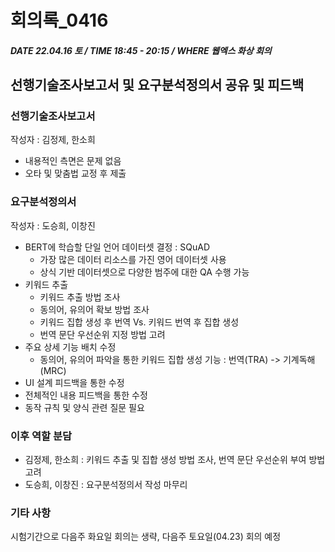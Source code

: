 # 회의록_0416

##### DATE 22.04.16 토 / TIME 18:45 - 20:15 / WHERE 웹엑스 화상 회의

## 선행기술조사보고서 및 요구분석정의서 공유 및 피드백

### 선행기술조사보고서

작성자 : 김정제, 한소희

- 내용적인 측면은 문제 없음
- 오타 및 맞춤법 교정 후 제출

### 요구분석정의서

작성자 : 도승희, 이창진

- BERT에 학습할 단일 언어 데이터셋 결정 : SQuAD
  + 가장 많은 데이터 리소스를 가진 영어 데이터셋 사용
  + 상식 기반 데이터셋으로 다양한 범주에 대한 QA 수행 가능
- 키워드 추출
  + 키워드 추출 방법 조사
  + 동의어, 유의어 확보 방법 조사
  + 키워드 집합 생성 후 번역 Vs. 키워드 번역 후 집합 생성
  + 번역 문단 우선순위 지정 방법 고려
- 주요 상세 기능 배치 수정
  + 동의어, 유의어 파악을 통한 키워드 집합 생성 기능 : 번역(TRA) -> 기계독해(MRC)
- UI 설계 피드백을 통한 수정
- 전체적인 내용 피드백을 통한 수정
- 동작 규칙 및 양식 관련 질문 필요

### 이후 역할 분담

- 김정제, 한소희 : 키워드 추출 및 집합 생성 방법 조사, 번역 문단 우선순위 부여 방법 고려
- 도승희, 이창진 : 요구분석정의서 작성 마무리

### 기타 사항

시험기간으로 다음주 화요일 회의는 생략, 다음주 토요일(04.23) 회의 예정
